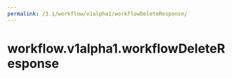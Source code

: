 ```yaml
---
permalink: /3.1/workflow/v1alpha1/workflowDeleteResponse/
---
```


# workflow.v1alpha1.workflowDeleteResponse

